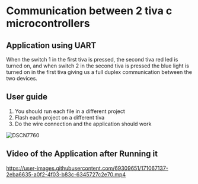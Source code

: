 # Communication between 2 tiva c microcontrollers
## Application using UART
When the switch 1 in the first tiva is pressed, the second tiva red led is turned on, and when switch 2 in the second tiva is pressed the blue light is turned on in the first tiva giving us a full duplex communication between the two devices.
## User guide
1) You should run each file in a different project
2) Flash each project on a different tiva
3) Do the wire connection and the application should work

![DSCN7760](https://user-images.githubusercontent.com/69309651/171066973-b8a06736-cc96-4f97-84ea-072c7032188a.JPG)
## Video of the Application after Running it


https://user-images.githubusercontent.com/69309651/171067137-2eba6635-a0f2-4f03-b83c-6345727c2e70.mp4

